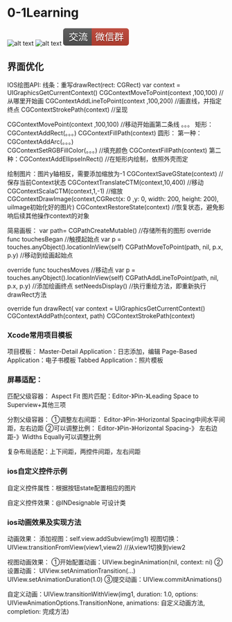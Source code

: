 # 0-1Learning

![alt text](../../static/common/svg/luoxiaosheng.svg "公众号")
![alt text](../../static/common/svg/luoxiaosheng_learning.svg "学习")
![alt text](../../static/common/svg/luoxiaosheng_wechat.svg "微信")



## 界面优化
IOS绘图API:
线条：重写drawRect(rect: CGRect)
var context = UIGraphicsGetCurrentContext()
CGContextMoveToPoint(context ,100,100)		//从哪里开始画
CGContextAddLineToPoint(context ,100,200)	//画直线，并指定终点
CGContextStrokePath(context)			//呈现

CGContextMovePoint(context ,100,100)		//移动开始画第二条线
。。。
矩形：
CGContextAddRect(。。。)
CGContextFillPath(context)
圆形：
第一种：CGContextAddArc(。。。)	
CGContextSetRGBFillColor(。。。)	//填充颜色
CGContextFillPath(context)
第二种：CGContextAddEllipseInRect()	//在矩形内绘制，依照外壳而定

绘制图片：图片y轴相反，需要添加缩放为-1
CGContextSaveGState(context)		//保存当前Context状态
CGContextTranslateCTM(context,10,400)	//移动
CGContextScalaCTM(context,1,-1)	//缩放
CGContextDrawImage(context,CGRect(x: 0 ,y: 0, width: 200, height: 200), uiImage初始化好的图片)
CGContextRestoreState(context)	//恢复状态，避免影响后续其他操作context的对象	

简易画板：
var path= CGPathCreateMutable()	//存储所有的图形
override func touchesBegan	//触摸起始点
var p = touches.anyObject().locationInView(self)
CGPathMoveToPoint(path, nil, p.x, p.y)	//移动到绘画起始点

override func touchesMoves	//移动点
var p = touches.anyObject().locationInView(self)
CGPathAddLineToPoint(path, nil, p.x, p.y)	//添加绘画终点
setNeedsDisplay()		//执行重绘方法，即重新执行drawRect方法

override fun drawRect{
var context = UIGraphicsGetCurrentContext()
CGContextAddPath(context, path)
CGContextStrokePath(context)

### Xcode常用项目模板
项目模板：
Master-Detail Application：日志添加，编辑
Page-Based Application：电子书模板
Tabbed Application：照片模板

### 屏幕适配：
匹配父级容器：
Aspect Fit 
图片匹配：Editor-》Pin-》Leading Space to Superview+其他三项

分割父级容器：
①调整左右间距：
Editor-》Pin-》Horizontal Spacing中间水平间距，左右边距
②可以调整比例：
Editor-》Pin-》Horizontal Spacing-》 左右边距-》Widths Equally可以调整比例

复杂布局适配：上下间距，两控件间距，左右间距

### ios自定义控件示例
自定义控件属性：根据按钮state配置相应的图片

自定义控件效果：@INDesignable 可设计类


### ios动画效果及实现方法
动画效果：
添加视图：self.view.addSubview(img1)
视图切换：UIView.transitionFromView(view1,view2)	//从view1切换到view2

视图动画效果：
①开始配置动画：UIView.beginAnimation(nil, context: ni)
②设置动画：
UIView.setAnimationTransition(...)
UIView.setAnimationDuration(1.0)
③提交动画：UIView.commitAnimations()

自定义动画：UIView.transitionWithView(img1, duration: 1.0, 
options: UIViewAnimationOptions.TransitionNone, animations: 自定义动画方法, completion: 完成方法)





